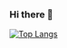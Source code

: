 ### Hi there 👋

[![Top Langs](https://github-readme-stats.vercel.app/api/top-langs/?username=aniketagnihotri&layout=compact)](https://github.com/anuraghazra/github-readme-stats)
